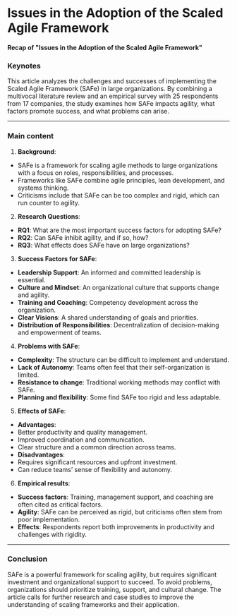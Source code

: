# Issues in the Adoption of the Scaled Agile Framework

**Recap of "Issues in the Adoption of the Scaled Agile Framework"**

### **Keynotes**

This article analyzes the challenges and successes of implementing the Scaled Agile Framework (SAFe) in large organizations. By combining a multivocal literature review and an empirical survey with 25 respondents from 17 companies, the study examines how SAFe impacts agility, what factors promote success, and what problems can arise.

---

### **Main content**

1. **Background**:
- SAFe is a framework for scaling agile methods to large organizations with a focus on roles, responsibilities, and processes.
- Frameworks like SAFe combine agile principles, lean development, and systems thinking.
- Criticisms include that SAFe can be too complex and rigid, which can run counter to agility.
2. **Research Questions**:
- **RQ1**: What are the most important success factors for adopting SAFe?
- **RQ2**: Can SAFe inhibit agility, and if so, how?
- **RQ3**: What effects does SAFe have on large organizations?
3. **Success Factors for SAFe**:
- **Leadership Support**: An informed and committed leadership is essential.
- **Culture and Mindset**: An organizational culture that supports change and agility.
- **Training and Coaching**: Competency development across the organization.
- **Clear Visions**: A shared understanding of goals and priorities.
- **Distribution of Responsibilities**: Decentralization of decision-making and empowerment of teams.
4. **Problems with SAFe**:
- **Complexity**: The structure can be difficult to implement and understand.
- **Lack of Autonomy**: Teams often feel that their self-organization is limited.
- **Resistance to change**: Traditional working methods may conflict with SAFe.
- **Planning and flexibility**: Some find SAFe too rigid and less adaptable.
5. **Effects of SAFe**:
- **Advantages**:
- Better productivity and quality management.
- Improved coordination and communication.
- Clear structure and a common direction across teams.
- **Disadvantages**:
- Requires significant resources and upfront investment.
- Can reduce teams’ sense of flexibility and autonomy.
6. **Empirical results**:
- **Success factors**: Training, management support, and coaching are often cited as critical factors.
- **Agility**: SAFe can be perceived as rigid, but criticisms often stem from poor implementation.
- **Effects**: Respondents report both improvements in productivity and challenges with rigidity.

---

### **Conclusion**

SAFe is a powerful framework for scaling agility, but requires significant investment and organizational support to succeed. To avoid problems, organizations should prioritize training, support, and cultural change. The article calls for further research and case studies to improve the understanding of scaling frameworks and their application.